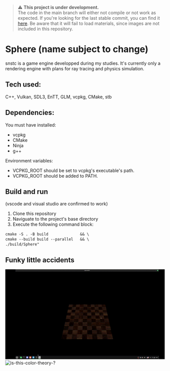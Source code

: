 > ⚠️ **This project is under development.**  
> The code in the main branch will either not compile or not work as expected.
> If you're looking for the last stable commit, you can find it [here](https://github.com/Merisiel0/snstc/tree/4d6cbd23b2a010b155f95391021fa8d42805d0c4).
> Be aware that it will fail to load materials, since images are not included in this repository.

# Sphere (name subject to change)

snstc is a game engine developped during my studies. It's currently only a rendering engine with plans for ray tracing and physics simulation.

## Tech used:

C++, Vulkan, SDL3, EnTT, GLM, vcpkg, CMake, stb

## Dependencies:

You must have installed:
* vcpkg
* CMake
* Ninja
* g++

Environment variables:
* VCPKG_ROOT should be set to vcpkg's executable's path.
* VCPKG_ROOT should be added to PATH.

## Build and run
(vscode and visual studio are confirmed to work)

1. Clone this repository
2. Naviguate to the project's base directory
3. Execute the following command block:
```
cmake -S . -B build              && \
cmake --build build --parallel   && \
./build/Sphere"
```

## Funky little accidents
![damn-the-lighting](https://github.com/Merisiel0/snstc/blob/master/README_assets/2025-04-12%2022-47-07.gif)
![is-this-color-theory-?](https://github.com/Merisiel0/snstc/blob/master/README_assets/color_theory_i_guess.gif)
